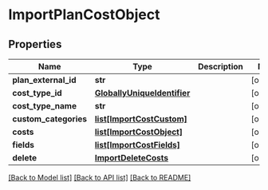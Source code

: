 # ImportPlanCostObject

## Properties
Name | Type | Description | Notes
------------ | ------------- | ------------- | -------------
**plan_external_id** | **str** |  | [optional] 
**cost_type_id** | [**GloballyUniqueIdentifier**](GloballyUniqueIdentifier.md) |  | [optional] 
**cost_type_name** | **str** |  | [optional] 
**custom_categories** | [**list[ImportCostCustom]**](ImportCostCustom.md) |  | [optional] 
**costs** | [**list[ImportCostObject]**](ImportCostObject.md) |  | [optional] 
**fields** | [**list[ImportCostFields]**](ImportCostFields.md) |  | [optional] 
**delete** | [**ImportDeleteCosts**](ImportDeleteCosts.md) |  | [optional] 

[[Back to Model list]](../README.md#documentation-for-models) [[Back to API list]](../README.md#documentation-for-api-endpoints) [[Back to README]](../README.md)

